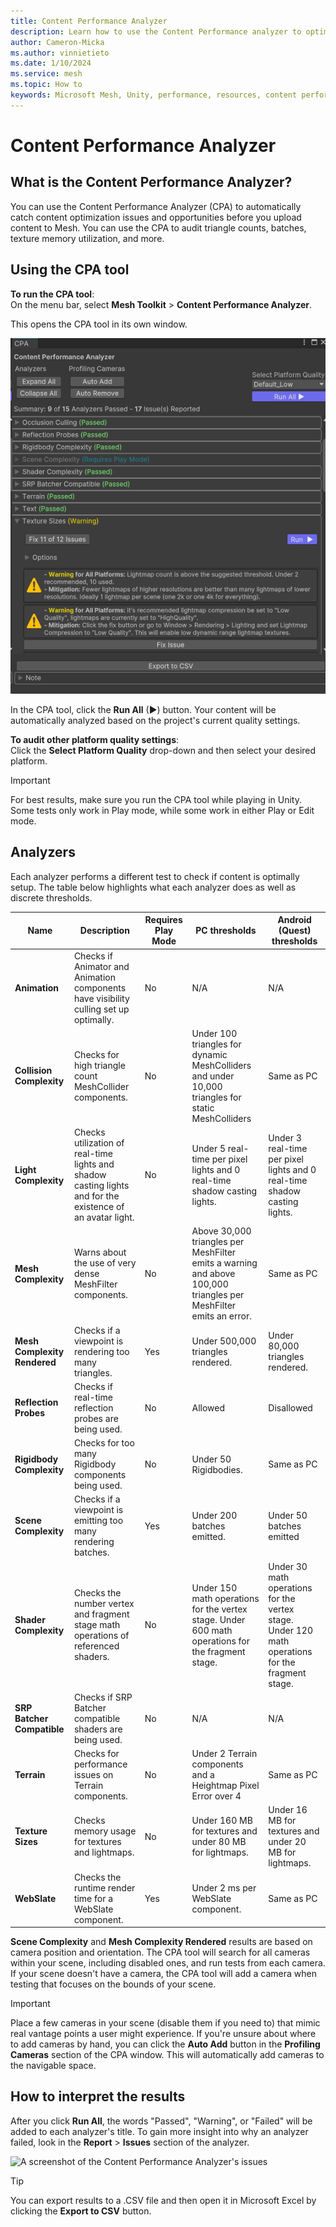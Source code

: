 ```yaml
---
title: Content Performance Analyzer
description: Learn how to use the Content Performance analyzer to optimize your Mesh experience.
author: Cameron-Micka
ms.author: vinnietieto
ms.date: 1/10/2024
ms.service: mesh
ms.topic: How to
keywords: Microsoft Mesh, Unity, performance, resources, content performance analyzer, optimizing, optimization, frames per second, FPS
---
```


# Content Performance Analyzer

## What is the Content Performance Analyzer?

You can use the Content Performance Analyzer (CPA) to automatically catch content optimization issues and opportunities before you upload content to Mesh. You can use the CPA to audit triangle counts, batches, texture memory utilization, and more.

## Using the CPA tool

**To run the CPA tool**:  
On the menu bar, select **Mesh Toolkit** > **Content Performance Analyzer**.

This opens the CPA tool in its own window.

![A screenshot of the Content Performance Analyzer window](../../media/debug-and-optimize/003-cpa-analyzer-with-background.png)

In the CPA tool, click the **Run All** (▶) button. Your content will be automatically analyzed based on the project's current quality settings. 

**To audit other platform quality settings**:  
Click the **Select Platform Quality** drop-down and then select your desired platform.

> [!IMPORTANT]
> For best results, make sure you run the CPA tool while playing in Unity. Some tests only work in Play mode, while some work in either Play or Edit mode.

## Analyzers

Each analyzer performs a different test to check if content is optimally setup. The table below highlights what each analyzer does as well as discrete thresholds.

| Name | Description | Requires Play Mode | PC thresholds | Android (Quest) thresholds |
| -------- | ------- | ------- | ------- | ------- |
| **Animation** | Checks if Animator and Animation components have visibility culling set up optimally. | No | N/A | N/A |
| **Collision Complexity** | Checks for high triangle count MeshCollider components. | No | Under 100 triangles for dynamic MeshColliders and under 10,000 triangles for static MeshColliders | Same as PC |
| **Light Complexity** | Checks utilization of real-time lights and shadow casting lights and for the existence of an avatar light. | No | Under 5 real-time per pixel lights and 0 real-time shadow casting lights. | Under 3 real-time per pixel lights and 0 real-time shadow casting lights. |
| **Mesh Complexity** | Warns about the use of very dense MeshFilter components. | No | Above 30,000 triangles per MeshFilter emits a warning and above 100,000 triangles per MeshFilter emits an error. | Same as PC |
| **Mesh Complexity Rendered** | Checks if a viewpoint is rendering too many triangles. | Yes | Under 500,000 triangles rendered. | Under 80,000 triangles rendered. |
| **Reflection Probes** | Checks if real-time reflection probes are being used. | No | Allowed | Disallowed |
| **Rigidbody Complexity** | Checks for too many Rigidbody components being used. | No | Under 50 Rigidbodies. | Same as PC |
| **Scene Complexity** | Checks if a viewpoint is emitting too many rendering batches. | Yes | Under 200 batches emitted. | Under 50 batches emitted |
| **Shader Complexity** | Checks the number vertex and fragment stage math operations of referenced shaders. | No | Under 150 math operations for the vertex stage. Under 600 math operations for the fragment stage. | Under 30 math operations for the vertex stage. Under 120 math operations for the fragment stage. |
| **SRP Batcher Compatible** | Checks if SRP Batcher compatible shaders are being used. | No | N/A | N/A |
| **Terrain** | Checks for performance issues on Terrain components. | No | Under 2 Terrain components and a Heightmap Pixel Error over 4 | Same as PC |
| **Texture Sizes** | Checks memory usage for textures and lightmaps. | No | Under 160 MB for textures and under 80 MB for lightmaps. | Under 16 MB for textures and under 20 MB for lightmaps. |
| **WebSlate** | Checks the runtime render time for a WebSlate component. | Yes | Under 2 ms per WebSlate component. | Same as PC |

**Scene Complexity** and **Mesh Complexity Rendered** results are based on camera position and orientation. The CPA tool will search for all cameras within your scene, including disabled ones, and run tests from each camera. If your scene doesn't have a camera, the CPA tool will add a camera when testing that focuses on the bounds of your scene.

> [!IMPORTANT]
> Place a few cameras in your scene (disable them if you need to) that mimic real vantage points a user might experience. If you're unsure about where to add cameras by hand, you can click the **Auto Add** button in the **Profiling Cameras** section of the CPA window. This will automatically add cameras to the navigable space.

## How to interpret the results

After you click **Run All**, the words "Passed", "Warning", or "Failed" will be added to each analyzer's title. To gain more insight into why an analyzer failed, look in the **Report** > **Issues** section of the analyzer.

![A screenshot of the Content Performance Analyzer's issues](../../media/3d-design-performance-guide/image068.png)

> [!TIP]
> You can export results to a .CSV file and then open it in Microsoft Excel by clicking the **Export to CSV** button.
